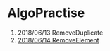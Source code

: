# AlgoPractise
1. 2018/06/13 RemoveDuplicate
2. [2018/06/14 RemoveElement](https://leetcode.com/problems/remove-element/description/)